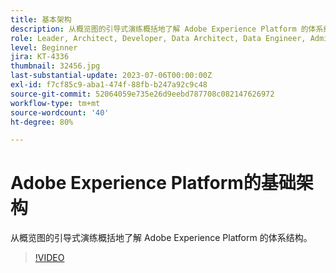 ```yaml
---
title: 基本架构
description: 从概览图的引导式演练概括地了解 Adobe Experience Platform 的体系结构。
role: Leader, Architect, Developer, Data Architect, Data Engineer, Admin, User
level: Beginner
jira: KT-4336
thumbnail: 32456.jpg
last-substantial-update: 2023-07-06T00:00:00Z
exl-id: f7cf85c9-aba1-474f-88fb-b247a92c9c48
source-git-commit: 52064059e735e26d9eebd787708c082147626972
workflow-type: tm+mt
source-wordcount: '40'
ht-degree: 80%

---
```


# Adobe Experience Platform的基础架构

从概览图的引导式演练概括地了解 Adobe Experience Platform 的体系结构。

>[!VIDEO](https://video.tv.adobe.com/v/32456?quality=12&learn=on)


